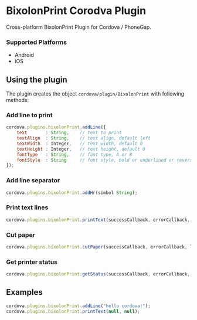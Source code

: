 BixolonPrint Corodva Plugin
==============

Cross-platform BixolonPrint Plugin for Cordova / PhoneGap.

### Supported Platforms

- Android
- iOS

## Using the plugin

The plugin creates the object `cordova/plugin/BixolonPrint` with following methods:

### Add line to print

```javascript
cordova.plugins.bixolonPrint.addLine({
    text       : String,    // text to print
    textAlign  : String,    // text align, default left
    textWidth  : Integer,   // text width, default 0
    textHeight : Integer,   // text height, default 0
    fontType   : String,    // font type, A or B
    fontStyle  : String     // font style, bold or underlined or reversed
});
```

### Add line separator

```javascript
cordova.plugins.bixolonPrint.addHr(simbol String);
```

### Print text lines

```javascript
cordova.plugins.bixolonPrint.printText(successCallback, errorCallback, cutPaper Integer);
```

### Cut paper

```javascript
cordova.plugins.bixolonPrint.cutPaper(successCallback, errorCallback, lineNumber Integer);
```

### Get printer status

```javascript
cordova.plugins.bixolonPrint.getStatus(successCallback, errorCallback, printStatus Boolean);
```

## Examples

```javascript
cordova.plugins.bixolonPrint.addLine("hello cordova!");
cordova.plugins.bixolonPrint.printText(null, null);
```